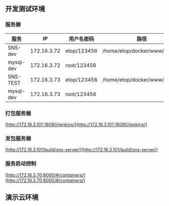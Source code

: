 ## 开发测试环境
### 服务器

|服务|IP|用户名密码|路径|
|--|--|--|--|
|SNS-dev|172.16.3.72|etop/123456|/home/etop/docker/www/snsdev|
|mysql-dev|172.16.3.72|root/123456||
|SNS-TEST|172.16.3.73|etop/123456|/home/etop/docker/www/dev|
|mysql-dev|172.16.3.73|root/123456||

### 打包服务器

[http://172.16.3.101:18080/jenkins/](http://172.16.3.101:18080/jenkins/)

### 发包服务器
[http://172.16.3.101/build/sns-server/](http://172.16.3.101/build/sns-server/)

### 服务启动控制
[http://172.16.3.70:8000/#/containers/](http://172.16.3.70:8000/#/containers/)


## 演示云环境
